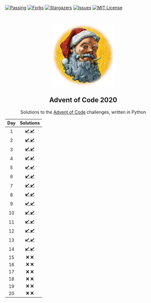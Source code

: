 <!--
*** Thanks for checking out the Best-README-Template. If you have a suggestion
*** that would make this better, please fork the repo and create a pull request
*** or simply open an issue with the tag "enhancement".
*** Thanks again! Now go create something AMAZING! :D
-->



<!-- PROJECT SHIELDS -->
<!--
*** I'm using markdown "reference style" links for readability.
*** Reference links are enclosed in brackets [ ] instead of parentheses ( ).
*** See the bottom of this document for the declaration of the reference variables
*** for contributors-url, forks-url, etc. This is an optional, concise syntax you may use.
*** https://www.markdownguide.org/basic-syntax/#reference-style-links
-->
[![Passing][build-shield]][build-url]
[![Forks][forks-shield]][forks-url]
[![Stargazers][stars-shield]][stars-url]
[![Issues][issues-shield]][issues-url]
[![MIT License][license-shield]][license-url]


<!-- PROJECT LOGO -->
<br />
<p align="center">
  <a href="https://github.com/rfrazier716/aoc_2020">
    <img src="images/hogfather.png" alt="Logo" width="200" height="200">
  </a>

  <h2 align="center">Advent of Code 2020</h2>

  <p align="center">
    Solutions to the <a href="https://adventofcode.com">Advent of Code</a> challenges, written in Python
    
  </p>
</p>


Day | Solutions    | 
:--:|:---------:|
1   | [:heavy_check_mark: :heavy_check_mark:][py-day1-url] |
2   | [:heavy_check_mark: :heavy_check_mark:][py-day2-url] |  
3   | [:heavy_check_mark: :heavy_check_mark:][py-day3-url] |   
4   | [:heavy_check_mark: :heavy_check_mark:][py-day4-url] |  
5   | [:heavy_check_mark: :heavy_check_mark:][py-day5-url] |  
6   |  [:heavy_check_mark: :heavy_check_mark:][py-day6-url]|  
7   | [:heavy_check_mark: :heavy_check_mark:][py-day7-url] |   
8   | [:heavy_check_mark: :heavy_check_mark:][py-day8-url] |   
9   | [:heavy_check_mark: :heavy_check_mark:][py-day9-url] |   
10  | [:heavy_check_mark: :heavy_check_mark:][py-day10-url] |
11   | [:heavy_check_mark: :heavy_check_mark:][py-day11-url] |
12   | [:heavy_check_mark: :heavy_check_mark:][py-day12-url] |  
13   | [:heavy_check_mark: :heavy_check_mark:][py-day13-url]|   
14   | [:heavy_check_mark: :heavy_check_mark:][py-day14-url]|   
15   | :x: :x: |  
16   | :x: :x: |  
17   | :x: :x: |  
18   | :x: :x: |  
19   | :x: :x: |  
20   | :x: :x: |  

<!-- Links to Solution Days -->
[py-day1-url]: py/aoc2020/day1.py
[py-day2-url]: py/aoc2020/day2.py
[py-day3-url]: py/aoc2020/day3.py
[py-day4-url]: py/aoc2020/day4.py
[py-day5-url]: py/aoc2020/day5.py
[py-day6-url]: py/aoc2020/day6.py
[py-day7-url]: py/aoc2020/day7.py
[py-day8-url]: py/aoc2020/day8.py
[py-day9-url]: py/aoc2020/day9.py
[py-day10-url]: py/aoc2020/day10.py
[py-day11-url]: py/aoc2020/day11.py
[py-day12-url]: py/aoc2020/day12.py
[py-day13-url]: py/aoc2020/day13.py
[py-day14-url]: py/aoc2020/day14.py

<!-- PROJECT SHIELD Links -->
[build-shield]: https://circleci.com/gh/rfrazier716/aoc_2020.svg?style=shield
[build-url]: https://app.circleci.com/pipelines/github/rfrazier716/aoc_2020
[contributors-shield]: https://img.shields.io/github/contributors/rfrazier716/aoc_2020.svg
[contributors-url]: https://github.com/rfrazier716/aoc_2020/graphs/contributors
[forks-shield]: https://img.shields.io/github/forks/rfrazier716/aoc_2020.svg
[forks-url]: https://github.com/rfrazier716/aoc_2020/network/members
[stars-shield]: https://img.shields.io/github/stars/rfrazier716/aoc_2020.svg
[stars-url]: https://github.com/rfrazier716/aoc_2020/stargazers
[issues-shield]: https://img.shields.io/github/issues/rfrazier716/aoc_2020.svg
[issues-url]: https://github.com/rfrazier716/aoc_2020/issues
[license-shield]: https://img.shields.io/github/license/rfrazier716/aoc_2020.svg
[license-url]: https://github.com/rfrazier716/aoc_2020/blob/master/LICENSE.txt